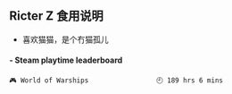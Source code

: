 ## Ricter Z 食用说明
- 喜欢猫猫，是个冇猫孤儿

<!-- steam-box start -->
#### - Steam playtime leaderboard
```text
🎮 World of Warships                 🕘 189 hrs 6 mins
```
<!-- Powered by https://github.com/YouEclipse/steam-box . -->
<!-- steam-box end -->
